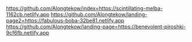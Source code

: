 https://github.com/Alongtekow/index=https://scintillating-melba-1162cb.netlify.app
https://github.com/Alongtekow/landing-page2=https://fabulous-boba-32be81.netlify.app
https://github.com/Alongtekow/landing-page=https://benevolent-piroshki-9cf6fb.netlify.app
